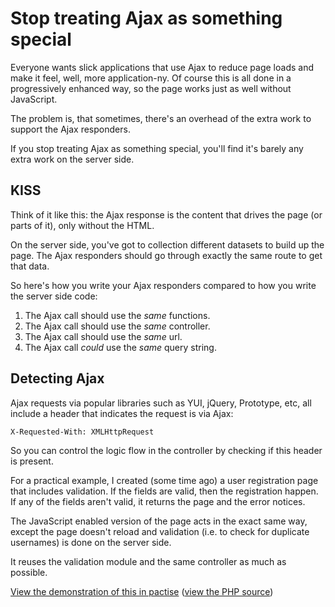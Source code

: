 # Stop treating Ajax as something special

Everyone wants slick applications that use Ajax to reduce page loads and make it feel, well, more application-ny.  Of course this is all done in a progressively enhanced way, so the page works just as well without JavaScript.

The problem is, that sometimes, there's an overhead of the extra work to support the Ajax responders.

If you stop treating Ajax as something special, you'll find it's barely any extra work on the server side.


<!--more-->

## KISS

Think of it like this: the Ajax response is the content that drives the page (or parts of it), only without the HTML.

On the server side, you've got to collection different datasets to build up the page.  The Ajax responders should go through exactly the same route to get that data.

So here's how you write your Ajax responders compared to how you write the server side code:

1. The Ajax call should use the *same* functions.
2. The Ajax call should use the *same* controller.
4. The Ajax call should use the *same* url.
3. The Ajax call *could* use the *same* query string.

## Detecting Ajax

Ajax requests via popular libraries such as YUI, jQuery, Prototype, etc, all include a header that indicates the request is via Ajax:

<pre><code>X-Requested-With: XMLHttpRequest</code></pre>

So you can control the logic flow in the controller by checking if this header is present.

For a practical example, I created (some time ago) a user registration page that includes validation. If the fields are valid, then the registration happen.  If any of the fields aren't valid, it returns the page and the error notices.  

The JavaScript enabled version of the page acts in the exact same way, except the page doesn't reload and validation (i.e. to check for duplicate usernames) is done on the server side.  

It reuses the validation module and the same controller as much as possible.

[View the demonstration of this in pactise](http://jqueryfordesigners.com/demo/ajax-validation.php) ([view the PHP source](http://jqueryfordesigners.com/source/ajax-validation.php))